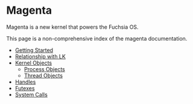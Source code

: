 # Magenta

Magenta is a new kernel that powers the Fuchsia OS.

This page is a non-comprehensive index of the magenta documentation.

+ [Getting Started](getting_started.md)
+ [Relationship with LK](mg_and_lk.md)
+ [Kernel Objects](kernel_objects.md)
    + [Process Objects](objects/process.md)
    + [Thread Objects](objects/thread.md)
+ [Handles](handles.md)
+ [Futexes](futex.md)
+ [System Calls](syscalls.md)
